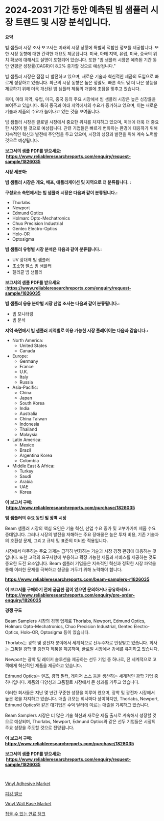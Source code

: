 <p><h1>2024-2031 기간 동안 예측된 빔 샘플러 시장 트렌드 및 시장 분석입니다.</h1></p><p><strong>요약</strong></p>
<p><p>빔 샘플러 시장 조사 보고서는 미래의 시장 상황에 특별히 적합한 정보를 제공합니다. 또한 시장 동향에 대한 간략한 개요도 제공됩니다. 미국, 아태 지역, 유럽, 미국, 중국의 위치 확보에 대해서도 설명이 포함되어 있습니다. 또한 "빔 샘플러 시장은 예측된 기간 동안 연평균 성장률(CAGR)이 8.2% 증가할 것으로 예상됩니다."</p><p>빔 샘플러 시장은 점점 더 발전하고 있으며, 새로운 기술과 혁신적인 제품의 도입으로 빠르게 성장하고 있습니다. 최근의 시장 동향은 높은 정밀도, 빠른 속도 및 더 나은 성능을 제공하기 위해 더욱 개선된 빔 샘플러 제품의 개발에 초점을 맞추고 있습니다.</p><p>북미, 아태 지역, 유럽, 미국, 중국 등의 주요 시장에서 빔 샘플러 시장은 높은 성장률을 보여주고 있습니다. 특히 중국과 아태 지역에서의 수요가 증가하고 있으며, 이는 새로운 기술과 제품의 수요가 늘어나고 있는 것을 보여줍니다.</p><p>빔 샘플러 시장은 글로벌 시장에서 중요한 위치를 차지하고 있으며, 미래에 더욱 더 중요한 시장이 될 것으로 예상됩니다. 관련 기업들은 빠르게 변화하는 환경에 대응하기 위해 지속적인 혁신과 발전에 주안점을 두고 있으며, 시장의 성장과 발전을 위해 계속 노력할 것으로 예상됩니다.</p></p>
<p><strong>보고서의 샘플 PDF를 받으세요: &nbsp;<a href="https://www.reliableresearchreports.com/enquiry/request-sample/1826035">https://www.reliableresearchreports.com/enquiry/request-sample/1826035</a></strong></p>
<p><strong>시장 세분화:</strong></p>
<p><strong> 빔 샘플러 시장은 개요, 배포, 애플리케이션 및 지역으로 더 분류됩니다. :</strong></p>
<p><strong>구성요소 측면에서는 빔 샘플러 시장은 다음과 같이 분류됩니다.:</strong></p>
<p><ul><li>Thorlabs</li><li>Newport</li><li>Edmund Optics</li><li>Holmarc Opto-Mechatronics</li><li>Chuo Precision Industrial</li><li>Gentec Electro-Optics</li><li>Holo-OR</li><li>Optosigma</li></ul></p>
<p><strong> 빔 샘플러 유형별 시장 분석은 다음과 같이 분류됩니다.:</strong></p>
<p><ul><li>UV 광대역 빔 샘플러</li><li>초소형 펄스 빔 샘플러</li><li>펠리클 빔 샘플러</li></ul></p>
<p><strong>보고서의 샘플 PDF를 받으세요 :<a href="https://www.reliableresearchreports.com/enquiry/request-sample/1826035">https://www.reliableresearchreports.com/enquiry/request-sample/1826035</a></strong></p>
<p><strong> 빔 샘플러 응용 분야별 시장 산업 조사는 다음과 같이 분류됩니다.:</strong></p>
<p><ul><li>빔 모니터링</li><li>빔 분석</li></ul></p>
<p><strong>지역 측면에서 빔 샘플러 지역별로 이용 가능한 시장 플레이어는 다음과 같습니다.:</strong></p>
<p><ul>
    <li>
        North America:
        <ul>
            <li>United States</li>
            <li>Canada</li>
        </ul>
    </li>
    <li>
        Europe:
        <ul>
            <li>Germany</li>
            <li>France</li>
            <li>U.K.</li>
            <li>Italy</li>
            <li>Russia</li>
        </ul>
    </li>
    <li>
        Asia-Pacific:
        <ul>
            <li>China</li>
            <li>Japan</li>
            <li>South Korea</li>
            <li>India</li>
            <li>Australia</li>
            <li>China Taiwan</li>
            <li>Indonesia</li>
            <li>Thailand</li>
            <li>Malaysia</li>
        </ul>
    </li>
    <li>
        Latin America:
        <ul>
            <li>Mexico</li>
            <li>Brazil</li>
            <li>Argentina Korea</li>
            <li>Colombia</li>
        </ul>
    </li>
    <li>
        Middle East & Africa:
        <ul>
            <li>Turkey</li>
            <li>Saudi</li>
            <li>Arabia</li>
            <li>UAE</li>
            <li>Korea</li>
        </ul>
    </li>
    </ul></p>
<p><strong>이 보고서 구매: &nbsp;<a href="https://www.reliableresearchreports.com/purchase/1826035">https://www.reliableresearchreports.com/purchase/1826035</a></strong></p>
<p><strong>빔 샘플러의 주요 동인 및 장벽 시장</strong></p>
<p><p>Beam 샘플러 시장의 핵심 요인은 기술 혁신, 산업 수요 증가 및 고부가가치 제품 수요 증대입니다. 그러나 시장의 발전을 저해하는 주요 장애물은 높은 투자 비용, 기존 기술과의 호환성 문제, 그리고 규제 및 표준의 미비한 적용입니다.</p><p>시장에서 마주하는 주요 과제는 급격히 변화하는 기술과 시장 경쟁 환경에 대응하는 것입니다. 또한 고객의 요구사항에 부응하고 확장 가능한 제품과 서비스를 제공하는 것도 중요한 도전 요소입니다. Beam 샘플러 기업들은 지속적인 혁신과 정확한 시장 파악을 통해 이러한 문제를 극복하고 성공을 거두기 위해 노력해야 합니다.</p></p>
<p><strong><a href="https://www.reliableresearchreports.com/beam-samplers-r1826035">https://www.reliableresearchreports.com/beam-samplers-r1826035</a></strong></p>
<p><strong>이 보고서를 구매하기 전에 궁금한 점이 있으면 문의하거나 공유하세요.: &nbsp;<a href="https://www.reliableresearchreports.com/enquiry/pre-order-enquiry/1826035">https://www.reliableresearchreports.com/enquiry/pre-order-enquiry/1826035</a></strong></p>
<p><strong>경쟁 구도</strong></p>
<p><p>Beam Samplers 시장의 경쟁 업체로 Thorlabs, Newport, Edmund Optics, Holmarc Opto-Mechatronics, Chuo Precision Industrial, Gentec Electro-Optics, Holo-OR, Optosigma 등이 있습니다.</p><p>Thorlabs는 광학 및 광전자 분야에서 세계적으로 선두주자로 인정받고 있습니다. 회사는 고품질 광학 및 광전자 제품을 제공하며, 글로벌 시장에서 강세를 유지하고 있습니다.</p><p>Newport는 광학 및 레이저 솔루션을 제공하는 선두 기업 중 하나로, 전 세계적으로 고객에게 혁신적인 제품을 제공하고 있습니다.</p><p>Edmund Optics는 렌즈, 광학 필터, 레이저 소스 등을 생산하는 세계적인 광학 기업 중 하나입니다. 제품의 다양성과 고품질로 시장에서 큰 성과를 거두고 있습니다.</p><p>이러한 회사들은 지난 몇 년간 꾸준한 성장을 이루어 왔으며, 광학 및 광전자 시장에서 높은 몫을 차지하고 있습니다. 매출 규모는 회사마다 상이하지만, Thorlabs, Newport, Edmund Optics와 같은 대기업은 수억 달러에 이르는 매출을 기록하고 있습니다.</p><p>Beam Samplers 시장은 더 많은 기술 혁신과 새로운 제품 출시로 계속해서 성장할 것으로 예상되며, Thorlabs, Newport, Edmund Optics와 같은 선두 기업들은 시장의 주요 성장을 주도할 것으로 전망됩니다.</p></p>
<p><strong>이 보고서 구매: &nbsp; <a href="https://www.reliableresearchreports.com/purchase/1826035">https://www.reliableresearchreports.com/purchase/1826035</a></strong></p>
<p><strong>보고서의 샘플 PDF를 받으세요: &nbsp;<a href="https://www.reliableresearchreports.com/enquiry/request-sample/1826035">https://www.reliableresearchreports.com/enquiry/request-sample/1826035</a></strong><strong></strong></p>
<p>&nbsp;</p>
<p><p><a href="https://issuu.com/reportprime-2/docs/vinyl-adhesive-market-size-2030.pptx">Vinyl Adhesive Market</a></p><p><a href="https://github.com/Howaoole34545/Market-Research-Report-List-1/blob/main/363377531766.md">피깅 밸브</a></p><p><a href="https://issuu.com/reportprime-2/docs/vinyl-wall-base-market-size-2030.pptx">Vinyl Wall Base Market</a></p><p><a href="https://github.com/JackieFauhey9089475/Market-Research-Report-List-1/blob/main/351852131767.md">접을 수 있는 연료 탱크</a></p></p>